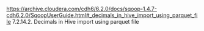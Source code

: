 

https://archive.cloudera.com/cdh6/6.2.0/docs/sqoop-1.4.7-cdh6.2.0/SqoopUserGuide.html#_decimals_in_hive_import_using_parquet_file
7.2.14.2. Decimals in Hive import using parquet file
